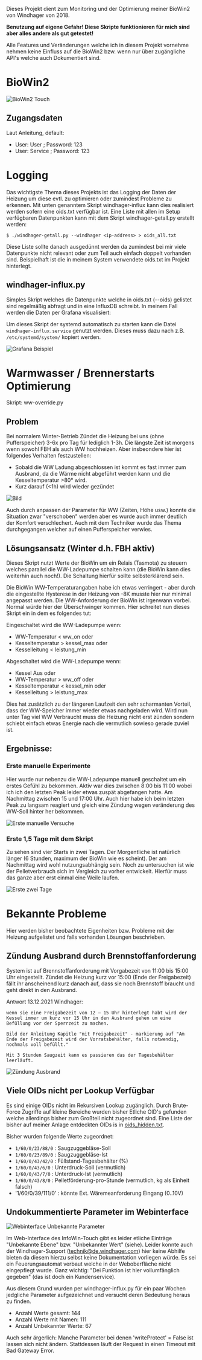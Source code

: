 Dieses Projekt dient zum Monitoring und der Optimierung meiner BioWin2 von Windhager von 2018.

**Benutzung auf eigene Gefahr! Diese Skripte funktionieren für mich sind aber alles andere als gut getestet!**

Alle Features und Veränderungen welche ich in diesem Projekt vornehme nehmen keine Einfluss auf die BioWin2
bzw. wenn nur über zugängliche API's welche auch Dokumentiert sind.

# BioWin2

![BioWin2 Touch](screenshots/biowin2_touch.jpg)

## Zugangsdaten

Laut Anleitung, default:

* User: User ; Password: 123
* User: Service ; Password: 123

# Logging

Das wichtigste Thema dieses Projekts ist das Logging der Daten der Heizung um diese evtl. zu optimieren oder zumindest Probleme zu erkennen.
Mit unten genanntem Skript windhager-influx kann dies realisiert werden sofern eine oids.txt verfügbar ist.
Eine Liste mit allen im Setup verfügbaren Datenpunkten kann mit dem Skript windhager-getall.py erstellt werden:

    $ ./windhager-getall.py --windhager <ip-address> > oids_all.txt

Diese Liste sollte danach ausgedünnt werden da zumindest bei mir viele Datenpunkte nicht relevant oder zum Teil auch einfach doppelt vorhanden sind.
Beispielhaft ist die in meinem System verwendete oids.txt im Projekt hinterlegt.

## windhager-influx.py

Simples Skript welches die Datenpunkte welche in oids.txt (--oids) gelistet sind regelmäßig abfragt und in eine InfluxDB schreibt.
In meinem Fall werden die Daten per Grafana visualisiert:

Um dieses Skript der systemd automatisch zu starten kann die Datei `windhager-influx.service` genutzt werden. Dieses muss dazu nach z.B. `/etc/systemd/system/` kopiert werden.

![Grafana Beispiel](screenshots/20211129_grafana_beispiel.png)

# Warmwasser / Brennerstarts Optimierung

Skript: ww-override.py

## Problem

Bei normalem Winter-Betrieb Zündet die Heizung bei uns (ohne Pufferspeicher) 3-6x pro Tag für lediglich 1-3h.
Die längste Zeit ist morgens wenn sowohl FBH als auch WW hochheizen. Aber insbeondere hier ist folgendes Verhalten festzustellen:

* Sobald die WW Ladung abgeschlossen ist kommt es fast immer zum Ausbrand, da die Wärme nicht abgeführt werden kann und die Kesseltemperatur >80° wird.
* Kurz darauf (<1h) wird wieder gezündet

![Bild](screenshots/20211205_default_windhager.PNG)

Auch durch anpassen der Parameter für WW (Zeiten, Höhe usw.) konnte die Situation zwar "verschoben" werden aber es wurde auch immer deutlich der Komfort verschlechert. Auch mit dem Techniker wurde das Thema durchgegangen welcher auf einen Pufferspeicher verwies.

## Lösungsansatz (Winter d.h. FBH aktiv)

Dieses Skript nutzt Werte der BioWin um ein Relais (Tasmota) zu steuern welches parallel die WW-Ladepumpe schalten kann (die BioWin kann dies weiterhin auch noch!).
Die Schaltung hierfür sollte selbsterklärend sein.

Die BioWin WW-Temperaturangaben habe ich etwas verringert - aber durch die eingestellte Hysterese in der Heizung von -8K musste hier nur minimal angepasst werden.
Die WW-Anforderung der BioWin ist irgenwann vorbei. Normal würde hier der Überschwinger kommen. Hier schreitet nun dieses Skript ein in dem es folgendes tut:

Eingeschaltet wird die WW-Ladepumpe wenn:
* WW-Temperatur < ww_on oder
* Kesseltemperatur > kessel_max oder
* Kesselleitung < leistung_min

Abgeschaltet wird die WW-Ladepumpe wenn:
* Kessel Aus oder
* WW-Temperatur > ww_off oder
* Kesseltemperatur < kessel_min oder
* Kesselleitung > leistung_max

Dies hat zusätzlich zu der längeren Laufzeit den sehr scharmanten Vorteil, dass der WW-Speicher immer wieder etwas nachgeladen wird. Wird nun unter Tag viel WW Verbraucht muss die Heizung nicht erst zünden sondern schiebt einfach etwas Energie nach die vermutlich sowieso gerade zuviel ist.

## Ergebnisse:

### Erste manuelle Experimente

Hier wurde nur nebenzu die WW-Ladepumpe manuell geschaltet um ein erstes Gefühl zu bekommen. Aktiv war dies zwischen 8:00 bis 11:00 wobei ich ich den letzten Peak leider etwas zuspät abgefangen hatte. Am Nachmittag zwischen 15 und 17:00 Uhr. Auch hier habe ich beim letzten Peak zu langsam reagiert und gleich eine Zündung wegen veränderung des WW-Soll hinter her bekommen.

![Erste manuelle Versuche](screenshots/20211203_wwoverride_manul_first_try.png)

### Erste 1,5 Tage mit dem Skript

Zu sehen sind vier Starts in zwei Tagen. Der Morgentliche ist natürlich länger (6 Stunden, maximum der BioWin wie es scheint). Der am Nachmittag wird wohl nutzungsabhängig sein.
Noch zu untersuchen ist wie der Pelletverbrauch sich im Vergleich zu vorher entwickelt. Hierfür muss das ganze aber erst einmal eine Weile laufen.

![Erste zwei Tage](screenshots/20211211_ww_override.png)



# Bekannte Probleme

Hier werden bisher beobachtete Eigenheiten bzw. Probleme mit der Heizung aufgelistet und falls vorhanden Lösungen beschrieben.

## Zündung Ausbrand durch Brennstoffanforderung

System ist auf Brennstoffanforderung mit Vorgabezeit von 11:00 bis 15:00 Uhr eingestellt.
Zündet die Heizung kurz vor 15:00 (Ende der Freigabezeit) fällt ihr anscheinend kurz danach auf, dass sie noch Brennstoff braucht und geht direkt in den Ausbrand.

Antwort 13.12.2021 Windhager:

    wenn sie eine Freigabezeit von 12 – 15 Uhr hinterlegt habt wird der Kessel immer um kurz vor 15 Uhr in den Ausbrand gehen um eine Befüllung vor der Sperrzeit zu machen.

    Bild der Anleitung Kapitle "mit Freigabezeit" - markierung auf "Am Ende der Freigabezeit wird der Vorratsbehälter, falls notwendig, nochmals voll befüllt."

    Mit 3 Stunden Saugzeit kann es passieren das der Tagesbehälter leerläuft.

![Zündung Ausbrand](screenshots/20211212_ausbrand_bei_brennstoffanforderung.png)

## Viele OIDs nicht per Lookup Verfügbar

Es sind einige OIDs nicht im Rekursiven Lookup zugänglich.
Durch Brute-Force Zugriffe auf kleine Bereiche wurden bisher Etliche OID's gefunden welche allerdings bisher zum Großteil nicht zugeordnet sind. Eine Liste der bisher auf meiner Anlage entdeckten OIDs is in [oids_hidden.txt](oids_hidden.txt).

Bisher wurden folgende Werte zugeordnet:

* `1/60/0/23/88/0` : Saugzuggebläse-Soll
* `1/60/0/23/89/0` : Saugzuggebläse-Ist
* `1/60/0/43/42/0` : Füllstand-Tagesbehälter (%)
* `1/60/0/43/6/0` : Unterdruck-Soll (vermutlich)
* `1/60/0/43/7/0` : Unterdruck-Ist (vermutlich)
* `1/60/0/43/8/0` : Pelletförderung-pro-Stunde (vermutlich, kg als Einheit falsch)
* '1/60/0/39/111/0' : könnte Ext. Wäremeanforderung Eingang (0..10V)

## Undokummentierte Parameter im Webinterface

![Webinterface Unbekannte Parameter](screenshots/20211203_webif_unbekannt.png)

Im Web-Interface des InfoWin-Touch gibt es leider etliche Einträge "Unbekannte Ebene" bzw. "Unbekannter Wert" (siehe).
Leider konnte auch der Windhager-Support (technik@de.windhager.com) hier keine Abhilfe bieten da diesem hierzu selbst keine Dokumentation vorliegen würde. Es sei ein Feuerungsautomat verbaut welche in der Weboberfläche nicht eingepflegt wurde. Ganz wichtig: "Dei Funktion ist hier vollumfänglich gegeben" (das ist doch ein Kundenservice).

Aus diesem Grund wurden per windhager-influx.py für ein paar Wochen jedgliche Parameter aufgezeichnet und versucht deren Bedeutung heraus zu finden.

* Anzahl Werte gesamt: 144
* Anzahl Werte mit Namen: 111
* Anzahl Unbekannter Werte: 67

Auch sehr ärgerlich: Manche Parameter bei denen 'writeProtect' = False ist lassen sich nicht ändern. Stattdessen läuft der Request in einen Timeout mit Bad Gateway Error.

